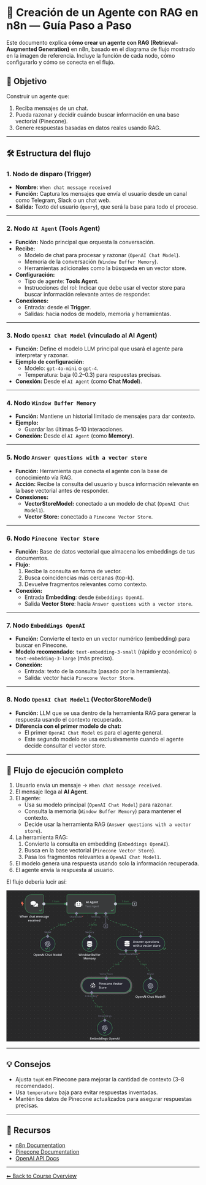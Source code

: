# 🤖 Creación de un Agente con RAG en n8n — Guía Paso a Paso

Este documento explica **cómo crear un agente con RAG (Retrieval-Augmented Generation)** en n8n, basado en el diagrama de flujo mostrado en la imagen de referencia. Incluye la función de cada nodo, cómo configurarlo y cómo se conecta en el flujo.


## 📌 Objetivo
Construir un agente que:
1. Reciba mensajes de un chat.
2. Pueda razonar y decidir cuándo buscar información en una base vectorial (Pinecone).
3. Genere respuestas basadas en datos reales usando RAG.

---

## 🛠 Estructura del flujo

### **1. Nodo de disparo (Trigger)**
- **Nombre:** `When chat message received`
- **Función:** Captura los mensajes que envía el usuario desde un canal como Telegram, Slack o un chat web.
- **Salida:** Texto del usuario (`query`), que será la base para todo el proceso.

---

### **2. Nodo `AI Agent` (Tools Agent)**
- **Función:** Nodo principal que orquesta la conversación.
- **Recibe:**
  - Modelo de chat para procesar y razonar (`OpenAI Chat Model`).
  - Memoria de la conversación (`Window Buffer Memory`).
  - Herramientas adicionales como la búsqueda en un vector store.
- **Configuración:**
  - Tipo de agente: **Tools Agent**.
  - Instrucciones del rol: Indicar que debe usar el vector store para buscar información relevante antes de responder.
- **Conexiones:**
  - Entrada: desde el **Trigger**.
  - Salidas: hacia nodos de modelo, memoria y herramientas.

---

### **3. Nodo `OpenAI Chat Model` (vinculado al AI Agent)**
- **Función:** Define el modelo LLM principal que usará el agente para interpretar y razonar.
- **Ejemplo de configuración:**
  - Modelo: `gpt-4o-mini` o `gpt-4`.
  - Temperatura: baja (0.2–0.3) para respuestas precisas.
- **Conexión:** Desde el `AI Agent` (como **Chat Model**).

---

### **4. Nodo `Window Buffer Memory`**
- **Función:** Mantiene un historial limitado de mensajes para dar contexto.
- **Ejemplo:**
  - Guardar las últimas 5–10 interacciones.
- **Conexión:** Desde el `AI Agent` (como **Memory**).

---

### **5. Nodo `Answer questions with a vector store`**
- **Función:** Herramienta que conecta el agente con la base de conocimiento vía RAG.
- **Acción:** Recibe la consulta del usuario y busca información relevante en la base vectorial antes de responder.
- **Conexiones:**
  - **VectorStoreModel:** conectado a un modelo de chat (`OpenAI Chat Model1`).
  - **Vector Store:** conectado a `Pinecone Vector Store`.

---

### **6. Nodo `Pinecone Vector Store`**
- **Función:** Base de datos vectorial que almacena los embeddings de tus documentos.
- **Flujo:**
  1. Recibe la consulta en forma de vector.
  2. Busca coincidencias más cercanas (top-k).
  3. Devuelve fragmentos relevantes como contexto.
- **Conexión:**
  - Entrada **Embedding**: desde `Embeddings OpenAI`.
  - Salida **Vector Store**: hacia `Answer questions with a vector store`.

---

### **7. Nodo `Embeddings OpenAI`**
- **Función:** Convierte el texto en un vector numérico (embedding) para buscar en Pinecone.
- **Modelo recomendado:** `text-embedding-3-small` (rápido y económico) o `text-embedding-3-large` (más preciso).
- **Conexión:**
  - Entrada: texto de la consulta (pasado por la herramienta).
  - Salida: vector hacia `Pinecone Vector Store`.

---

### **8. Nodo `OpenAI Chat Model1` (VectorStoreModel)**
- **Función:** LLM que se usa dentro de la herramienta RAG para generar la respuesta usando el contexto recuperado.
- **Diferencia con el primer modelo de chat:**
  - El primer `OpenAI Chat Model` es para el agente general.
  - Este segundo modelo se usa exclusivamente cuando el agente decide consultar el vector store.

---

## 🔄 Flujo de ejecución completo
1. Usuario envía un mensaje → `When chat message received`.
2. El mensaje llega al **AI Agent**.
3. El agente:
   - Usa su modelo principal (`OpenAI Chat Model`) para razonar.
   - Consulta la memoria (`Window Buffer Memory`) para mantener el contexto.
   - Decide usar la herramienta RAG (`Answer questions with a vector store`).
4. La herramienta RAG:
   1. Convierte la consulta en embedding (`Embeddings OpenAI`).
   2. Busca en la base vectorial (`Pinecone Vector Store`).
   3. Pasa los fragmentos relevantes a `OpenAI Chat Model1`.
5. El modelo genera una respuesta usando solo la información recuperada.
6. El agente envía la respuesta al usuario.

El flujo debería lucir así:

![](../../04.assets/images/rag_agent.png)


---

## 💡 Consejos
- Ajusta `topK` en Pinecone para mejorar la cantidad de contexto (3–8 recomendado).
- Usa `temperature` baja para evitar respuestas inventadas.
- Mantén los datos de Pinecone actualizados para asegurar respuestas precisas.

---

## 📎 Recursos
- [n8n Documentation](https://docs.n8n.io)
- [Pinecone Documentation](https://docs.pinecone.io)
- [OpenAI API Docs](https://platform.openai.com/docs)

---

[⬅ Back to Course Overview](../../README.md)
